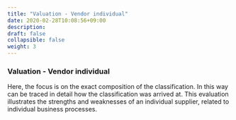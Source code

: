 ```yaml
---
title: "Valuation - Vendor individual"
date: 2020-02-28T10:08:56+09:00
description: 
draft: false
collapsible: false
weight: 3
---
```

### Valuation - Vendor individual

Here, the focus is on the exact composition of the classification. In this way 
can be traced in detail how the classification was arrived at. This 
evaluation illustrates the strengths and weaknesses of an individual supplier, 
related to individual business processes.